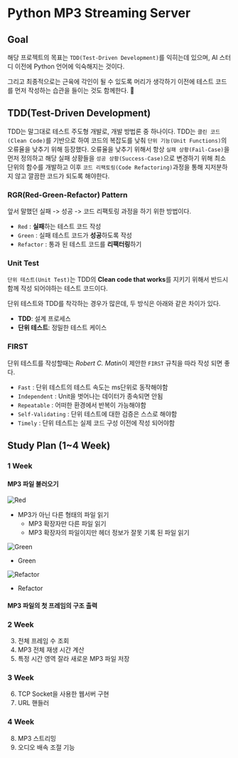 # Python MP3 Streaming Server
## Goal
해당 프로젝트의 목표는 `TDD(Test-Driven Development)`를 익히는데 있으며, AI 스터디 이전에 Python 언어에 익숙해지는 것이다.

그리고 최종적으로는 근육에 각인이 될 수 있도록 머리가 생각하기 이전에 테스트 코드를 먼저 작성하는 습관을 들이는 것도 함께한다. 🤣
## TDD(Test-Driven Development)
TDD는 말그대로 테스트 주도형 개발로, 개발 방법론 중 하나이다. TDD는 `클린 코드(Clean Code)`를 기반으로 하여 코드의 복잡도를 낮춰 `단위 기능(Unit Functions)`의 오류율을 낮추기 위해 등장했다. 오류율을 낮추기 위해서 항상 `실패 상황(Fail-Case)`을 먼저 정의하고 해당 실패 상황들을 `성공 상황(Success-Case)`으로 변경하기 위해 최소 단위의 함수를 개발하고 이후 `코드 리팩토링(Code Refactoring)`과정을 통해 지저분하지 않고 깔끔한 코드가 되도록 해야한다.
### RGR(Red-Green-Refactor) Pattern
앞서 말했던 실패 -> 성공 -> 코드 리팩토링 과정을 하기 위한 방법이다.
  + `Red` : **실패**하는 테스트 코드 작성
  + `Green` : 실패 테스트 코드가 **성공**하도록 작성
  + `Refactor` : 통과 된 테스트 코드를 **리팩터링**하기

### Unit Test
`단위 테스트(Unit Test)`는 TDD의 **Clean code that works**를 지키기 위해서 반드시 함께 작성 되어야하는 테스트 코드이다.

단위 테스트와 TDD를 착각하는 경우가 많은데, 두 방식은 아래와 같은 차이가 있다.
  + **TDD**: 설계 프로세스
  + **단위 테스트**: 정밀한 테스트 케이스

### FIRST
단위 테스트를 작성할때는 *Robert C. Matin*이 제안한 `FIRST` 규칙을 따라 작성 되면 좋다.
  + `Fast` : 단위 테스트의 테스트 속도는 ms단위로 동작해야함
  + `Independent` : Unit을 벗어나는 데이터가 종속되면 안됨
  + `Repeatable` : 어떠한 환경에서 반복이 가능해야함
  + `Self-Validating` : 단위 테스트에 대한 검증은 스스로 해야함
  + `Timely` : 단위 테스트는 실제 코드 구성 이전에 작성 되어야함
## Study Plan (1~4 Week)
### 1 Week
#### MP3 파일 불러오기
![Red](https://server.powerupstudio.eu/svg?c=%3Csvg%20width%3D%22100%22%20height%3D%2218%22%20xmlns%3D%22http%3A%2F%2Fwww.w3.org%2F2000%2Fsvg%22%3E%3Ctext%20x%3D%2210%22%20y%3D%2218%22%20fill%3D%22%23f03056%22%3ERED%3C%2Ftext%3E%3C%2Fsvg%3E)  
  + MP3가 아닌 다른 형태의 파일 읽기
    - MP3 확장자만 다른 파일 읽기 
    - MP3 확장자의 파일이지만 헤더 정보가 잘못 기록 된 파일 읽기

![Green](https://server.powerupstudio.eu/svg?c=%3Csvg%20width%3D%22100%22%20height%3D%2218%22%20xmlns%3D%22http%3A%2F%2Fwww.w3.org%2F2000%2Fsvg%22%3E%3Ctext%20x%3D%2210%22%20y%3D%2218%22%20fill%3D%22%235effaf%22%3EGREEN%3C%2Ftext%3E%3C%2Fsvg%3E)  

  + Green

![Refactor](https://server.powerupstudio.eu/svg?c=%3Csvg%20width%3D%22100%22%20height%3D%2218%22%20xmlns%3D%22http%3A%2F%2Fwww.w3.org%2F2000%2Fsvg%22%3E%3Ctext%20x%3D%2210%22%20y%3D%2218%22%20fill%3D%22%23b077f2%22%3EREFACTOR%3C%2Ftext%3E%3C%2Fsvg%3E)  


  + Refactor

#### MP3 파일의 첫 프레임의 구조 출력
### 2 Week
3. 전체 프레임 수 조회
4. MP3 전체 재생 시간 계산
5. 특정 시간 영역 잘라 새로운 MP3 파일 저장
### 3 Week
6. TCP Socket을 사용한 웹서버 구현 
7. URL 핸들러
### 4 Week
8. MP3 스트리밍
9. 오디오 배속 조절 기능
